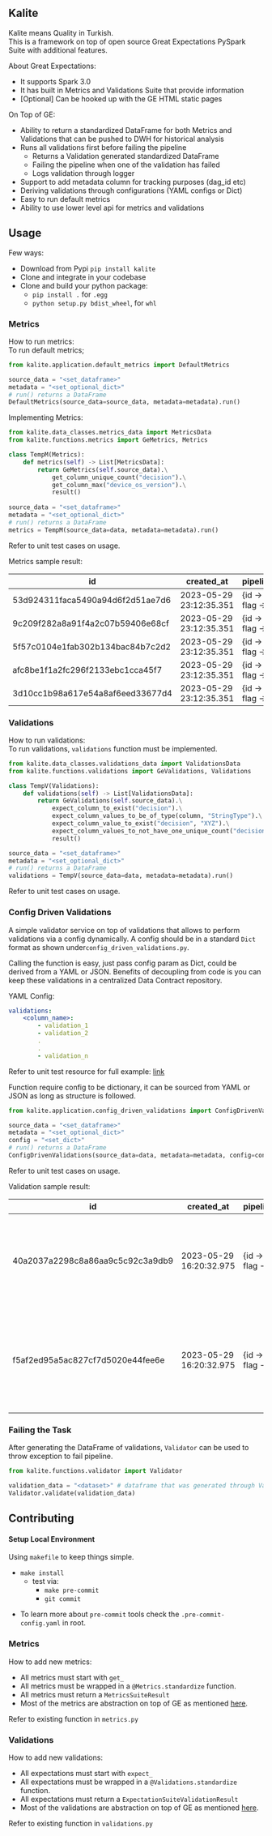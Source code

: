 ## Kalite
Kalite means Quality in Turkish. </br>
This is a framework on top of open source Great Expectations PySpark Suite with additional features.

About Great Expectations:
- It supports Spark 3.0
- It has built in Metrics and Validations Suite that provide information
- [Optional] Can be hooked up with the GE HTML static pages

On Top of GE:
- Ability to return a standardized DataFrame for both Metrics and Validations that can be pushed to DWH for historical analysis
- Runs all validations first before failing the pipeline
    - Returns a Validation generated standardized DataFrame
    - Failing the pipeline when one of the validation has failed
    - Logs validation through logger
- Support to add metadata column for tracking purposes (dag_id etc)
- Deriving validations through configurations (YAML configs or Dict)
- Easy to run default metrics
- Ability to use lower level api for metrics and validations

## Usage
Few ways:
- Download from Pypi `pip install kalite`
- Clone and integrate in your codebase
- Clone and build your python package:
    - `pip install .` for `.egg`
    - `python setup.py bdist_wheel`, for `whl`

### Metrics
How to run metrics: </br>
To run default metrics;
```python
from kalite.application.default_metrics import DefaultMetrics

source_data = "<set_dataframe>"
metadata = "<set_optional_dict>"
# run() returns a DataFrame  
DefaultMetrics(source_data=source_data, metadata=metadata).run()
```

Implementing Metrics:
```python
from kalite.data_classes.metrics_data import MetricsData
from kalite.functions.metrics import GeMetrics, Metrics

class TempM(Metrics):
    def metrics(self) -> List[MetricsData]:
        return GeMetrics(self.source_data).\
            get_column_unique_count("decision").\
            get_column_max("device_os_version").\
            result()
    
source_data = "<set_dataframe>"
metadata = "<set_optional_dict>"
# run() returns a DataFrame
metrics = TempM(source_data=data, metadata=metadata).run()
```
Refer to unit test cases on usage.

Metrics sample result: 

|id                              |created_at             |pipeline_args            |dag_id|dag_run_id|dag_task_id|metrics                |results|column_name      |column_value|
|--------------------------------|-----------------------|-------------------------|------|----------|-----------|-----------------------|-------|-----------------|------------|
|53d924311faca5490a94d6f2d51ae7d6|2023-05-29 23:12:35.351|{id -> 123, flag -> True}|mydag |123456    |mytask     |get_column_unique_count|0.0    |event_date       |null        |
|9c209f282a8a91f4a2c07b59406e68cf|2023-05-29 23:12:35.351|{id -> 123, flag -> True}|mydag |123456    |mytask     |get_column_value_count |10.0   |source           |unknown     |
|5f57c0104e1fab302b134bac84b7c2d2|2023-05-29 23:12:35.351|{id -> 123, flag -> True}|mydag |123456    |mytask     |get_column_median      |10.0   |device_os_version|null        |
|afc8be1f1a2fc296f2133ebc1cca45f7|2023-05-29 23:12:35.351|{id -> 123, flag -> True}|mydag |123456    |mytask     |get_rate               |0.9    |device_os_name   |Android     |
|3d10cc1b98a617e54a8af6eed33677d4|2023-05-29 23:12:35.351|{id -> 123, flag -> True}|mydag |123456    |mytask     |get_column_unique_count|0.0    |type             |null        |


### Validations
How to run validations: </br>
To run validations, `validations` function must be implemented.
```python
from kalite.data_classes.validations_data import ValidationsData
from kalite.functions.validations import GeValidations, Validations

class TempV(Validations):
    def validations(self) -> List[ValidationsData]:
        return GeValidations(self.source_data).\
            expect_column_to_exist("decision").\
            expect_column_values_to_be_of_type(column, "StringType").\
            expect_column_value_to_exist("decision", "XYZ").\
            expect_column_values_to_not_have_one_unique_count("decision").\
            result()

source_data = "<set_dataframe>"
metadata = "<set_optional_dict>"
# run() returns a DataFrame
validations = TempV(source_data=data, metadata=metadata).run()
```
Refer to unit test cases on usage.

### Config Driven Validations
A simple validator service on top of validations that allows to perform validations via a config dynamically.
A config should be in a standard `Dict` format as shown under`config_driven_validations.py`.

Calling the function is easy, just pass config param as Dict, could be derived from a YAML or JSON. Benefits of decoupling from code is you can keep these validations in a centralized Data Contract repository.

YAML Config:
```yaml
validations:
    <column_name>:
        - validation_1
        - validation_2
        .
        .
        - validation_n
```
Refer to unit test resource for full example: [link](https://github.com/MJFND/Data-Kalite/blob/main/tests/resources/config.yaml)

Function require config to be dictionary, it can be sourced from YAML or JSON as long as structure is followed.
```python
from kalite.application.config_driven_validations import ConfigDrivenValidations

source_data = "<set_dataframe>"
metadata = "<set_optional_dict>"
config = "<set_dict>"
# run() returns a DataFrame
ConfigDrivenValidations(source_data=data, metadata=metadata, config=config).run()
```
Refer to unit test cases on usage.

Validation sample result: 

|id                              |created_at             |pipeline_args                                                 |dag_id|dag_run_id|dag_task_id|validations                        |results|column_name  |ge_metadata                                                                                                                                                                                                                                                                                                                                                                                                                                                                                                                                                   |
|--------------------------------|-----------------------|--------------------------------------------------------------|------|----------|-----------|-----------------------------------|-------|-------------|--------------------------------------------------------------------------------------------------------------------------------------------------------------------------------------------------------------------------------------------------------------------------------------------------------------------------------------------------------------------------------------------------------------------------------------------------------------------------------------------------------------------------------------------------------------|
|40a2037a2298c8a86aa9c5c92c3a9db9|2023-05-29 16:20:32.975|{id -> 123, flag -> True}|mydag |123456    |mytask     |expect_column_to_exist             |PASS   |decision     |{"meta": {}, "result": {}, "success": true, "expectation_config": {"meta": {}, "kwargs": {"column": "decision", "result_format": "BASIC"}, "expectation_type": "expect_column_to_exist"}, "exception_info": {"raised_exception": false, "exception_traceback": null, "exception_message": null}}                                                                                                                                                                                                                                                              |
|f5af2ed95a5ac827cf7d5020e44fee6e|2023-05-29 16:20:32.975|{id -> 123, flag -> True}|mydag |123456    |mytask     |expect_column_values_to_be_of_type |PASS   |decision     |{"meta": {}, "result": {"observed_value": "StringType"}, "success": true, "expectation_config": {"meta": {}, "kwargs": {"column": "decision", "type_": "StringType", "result_format": "BASIC"}, "expectation_type": "expect_column_values_to_be_of_type"}, "exception_info": {"raised_exception": false, "exception_traceback": null, "exception_message": null}} 

### Failing the Task
After generating the DataFrame of validations, `Validator` can be used to throw exception to fail pipeline.
```python
from kalite.functions.validator import Validator

validation_data = "<dataset>" # dataframe that was generated through Validations
Validator.validate(validation_data)
```

## Contributing
#### Setup Local Environment
Using `makefile` to keep things simple.

- `make install`
    - test via:
        - `make pre-commit`
        - `git commit`

* To learn more about `pre-commit` tools check the `.pre-commit-config.yaml` in root.

### Metrics
How to add new metrics:
- All metrics must start with `get_`
- All metrics must be wrapped in a `@Metrics.standardize` function.
- All metrics must return a `MetricsSuiteResult`
- Most of the metrics are abstraction on top of GE as mentioned [here](https://github.com/great-expectations/great_expectations/blob/develop/great_expectations/dataset/sparkdf_dataset.py#L632).

Refer to existing function in `metrics.py`

### Validations
How to add new validations:
- All expectations must start with `expect_`
- All expectations must be wrapped in a `@Validations.standardize` function.
- All expectations must return a `ExpectationSuiteValidationResult`
- Most of the validations are abstraction on top of GE as mentioned [here](https://github.com/great-expectations/great_expectations/blob/develop/great_expectations/dataset/sparkdf_dataset.py#L844).

Refer to existing function in `validations.py`
